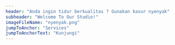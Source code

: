 ```yaml
---
header: "Anda ingin tidur berkualitas ? Gunakan kasur nyenyak"
subheader: "Welcome To Our Studio!"
imageFileName: "nyenyak.png"
jumpToAnchor: "Services"
jumpToAnchorText: "Kunjungi"
---
```

